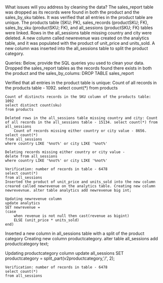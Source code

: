 What issues will you address by cleaning the data?
The sales_report table was dropped as its records were found in both the product and the sales_by_sku tables.
It was verified that all entries in the product table are unique.
The products table (SKU; PK), sales_records (productSKU; FK), sales_by_sku (productSKU; FK), and all_sessions (productSKU; FK) tables were linked.
Rows in the all_sessions table missing country and city were deleted.
A new column called newrevenue was created on the analytics table, and it was populated with the product of unit_price and units_sold.
A new column was inserted into the all_sessions table to split the product category.




Queries:
Below, provide the SQL queries you used to clean your data.
Dropped the sales_report tables as the records found there exists in both the product and the sales_by_colums: DROP TABLE sales_report

Verified that all entries in the product table is unique: Count of all records in the products table - 1092. select count(*) from products

    Count of distincts records in the SKU column of the products table: 1092
    select distinct count(sku)
    from products
   
    Deleted rows in the all_sessions table missing country and city: Count of all records in the all_sessions table - 15134. select count(*) from all_sessions
        Count of records missing either country or city value - 8656.
    select count(*)
    from all_sessions
    where country LIKE '%not%' or city LIKE '%not%'

    Deleting records missing either country or city value - 
    delete from all_sessions
    where country LIKE '%not%' or city LIKE '%not%'

    Verification: number of records in table - 6478
    select count(*)
    from all_sessions
    Inserted the product of unit_price and units_sold into the new column creared called newrevenue on the analytics table. Creating new column newrevevnue. alter table analytics add newrevenue big int;

    Updating newrevenue column
    update analytics
    SET newrevenue = 
    (case 
   		when revenue is not null then cast(revenue as bigint)
   		ELSE (unit_price * units_sold)
    end)
Inserted a new column in all_sessions table with a split of the product category Creating new column productcategory. alter table all_sessions add productcategory text;

Updating productcategory column
	update all_sessions
SET productcategory = split_part(v2productcategory,'/', 2);



    Verification: number of records in table - 6478
    select count(*)
    from all_sessions
